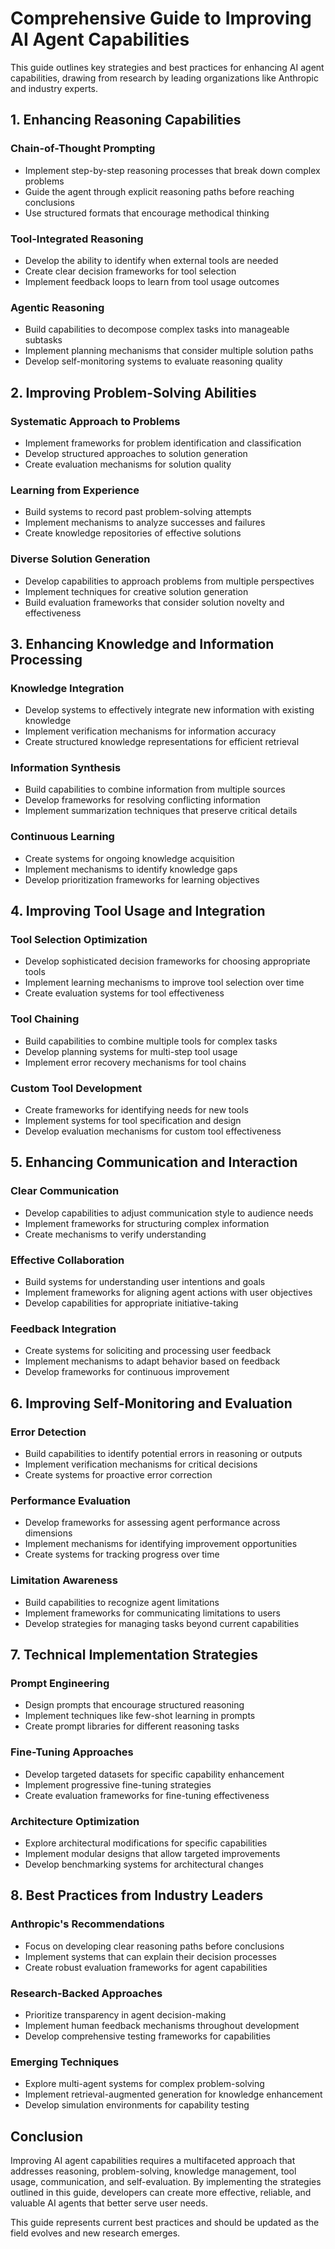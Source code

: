 # Comprehensive Guide to Improving AI Agent Capabilities

This guide outlines key strategies and best practices for enhancing AI agent capabilities, drawing from research by leading organizations like Anthropic and industry experts.

## 1. Enhancing Reasoning Capabilities

### Chain-of-Thought Prompting
- Implement step-by-step reasoning processes that break down complex problems
- Guide the agent through explicit reasoning paths before reaching conclusions
- Use structured formats that encourage methodical thinking

### Tool-Integrated Reasoning
- Develop the ability to identify when external tools are needed
- Create clear decision frameworks for tool selection
- Implement feedback loops to learn from tool usage outcomes

### Agentic Reasoning
- Build capabilities to decompose complex tasks into manageable subtasks
- Implement planning mechanisms that consider multiple solution paths
- Develop self-monitoring systems to evaluate reasoning quality

## 2. Improving Problem-Solving Abilities

### Systematic Approach to Problems
- Implement frameworks for problem identification and classification
- Develop structured approaches to solution generation
- Create evaluation mechanisms for solution quality

### Learning from Experience
- Build systems to record past problem-solving attempts
- Implement mechanisms to analyze successes and failures
- Create knowledge repositories of effective solutions

### Diverse Solution Generation
- Develop capabilities to approach problems from multiple perspectives
- Implement techniques for creative solution generation
- Build evaluation frameworks that consider solution novelty and effectiveness

## 3. Enhancing Knowledge and Information Processing

### Knowledge Integration
- Develop systems to effectively integrate new information with existing knowledge
- Implement verification mechanisms for information accuracy
- Create structured knowledge representations for efficient retrieval

### Information Synthesis
- Build capabilities to combine information from multiple sources
- Develop frameworks for resolving conflicting information
- Implement summarization techniques that preserve critical details

### Continuous Learning
- Create systems for ongoing knowledge acquisition
- Implement mechanisms to identify knowledge gaps
- Develop prioritization frameworks for learning objectives

## 4. Improving Tool Usage and Integration

### Tool Selection Optimization
- Develop sophisticated decision frameworks for choosing appropriate tools
- Implement learning mechanisms to improve tool selection over time
- Create evaluation systems for tool effectiveness

### Tool Chaining
- Build capabilities to combine multiple tools for complex tasks
- Develop planning systems for multi-step tool usage
- Implement error recovery mechanisms for tool chains

### Custom Tool Development
- Create frameworks for identifying needs for new tools
- Implement systems for tool specification and design
- Develop evaluation mechanisms for custom tool effectiveness

## 5. Enhancing Communication and Interaction

### Clear Communication
- Develop capabilities to adjust communication style to audience needs
- Implement frameworks for structuring complex information
- Create mechanisms to verify understanding

### Effective Collaboration
- Build systems for understanding user intentions and goals
- Implement frameworks for aligning agent actions with user objectives
- Develop capabilities for appropriate initiative-taking

### Feedback Integration
- Create systems for soliciting and processing user feedback
- Implement mechanisms to adapt behavior based on feedback
- Develop frameworks for continuous improvement

## 6. Improving Self-Monitoring and Evaluation

### Error Detection
- Build capabilities to identify potential errors in reasoning or outputs
- Implement verification mechanisms for critical decisions
- Create systems for proactive error correction

### Performance Evaluation
- Develop frameworks for assessing agent performance across dimensions
- Implement mechanisms for identifying improvement opportunities
- Create systems for tracking progress over time

### Limitation Awareness
- Build capabilities to recognize agent limitations
- Implement frameworks for communicating limitations to users
- Develop strategies for managing tasks beyond current capabilities

## 7. Technical Implementation Strategies

### Prompt Engineering
- Design prompts that encourage structured reasoning
- Implement techniques like few-shot learning in prompts
- Create prompt libraries for different reasoning tasks

### Fine-Tuning Approaches
- Develop targeted datasets for specific capability enhancement
- Implement progressive fine-tuning strategies
- Create evaluation frameworks for fine-tuning effectiveness

### Architecture Optimization
- Explore architectural modifications for specific capabilities
- Implement modular designs that allow targeted improvements
- Develop benchmarking systems for architectural changes

## 8. Best Practices from Industry Leaders

### Anthropic's Recommendations
- Focus on developing clear reasoning paths before conclusions
- Implement systems that can explain their decision processes
- Create robust evaluation frameworks for agent capabilities

### Research-Backed Approaches
- Prioritize transparency in agent decision-making
- Implement human feedback mechanisms throughout development
- Develop comprehensive testing frameworks for capabilities

### Emerging Techniques
- Explore multi-agent systems for complex problem-solving
- Implement retrieval-augmented generation for knowledge enhancement
- Develop simulation environments for capability testing

## Conclusion

Improving AI agent capabilities requires a multifaceted approach that addresses reasoning, problem-solving, knowledge management, tool usage, communication, and self-evaluation. By implementing the strategies outlined in this guide, developers can create more effective, reliable, and valuable AI agents that better serve user needs.

This guide represents current best practices and should be updated as the field evolves and new research emerges.